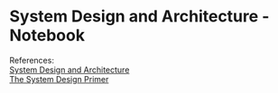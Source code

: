 # System Design and Architecture - Notebook

References:    
[System Design and Architecture](https://github.com/puncsky/system-design-and-architecture#system-design-and-architecture)    
[The System Design Primer](https://github.com/donnemartin/system-design-primer)
